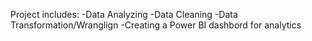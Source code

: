 Project includes:
-Data Analyzing
-Data Cleaning
-Data Transformation/Wranglign
-Creating a Power BI dashbord for analytics
